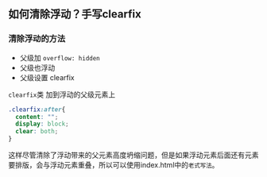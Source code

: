 ## 如何清除浮动？手写clearfix

### 清除浮动的方法
- 父级加 `overflow: hidden`
- 父级也浮动
- 父级设置 clearfix


`clearfix`类 加到浮动的父级元素上
```css
.clearfix:after{
  content: "";
  display: block;
  clear: both;  
}
```

这样尽管清除了浮动带来的父元素高度坍缩问题，但是如果浮动元素后面还有元素要排版，会与浮动元素重叠，所以可以使用index.html中的`老式写法`。